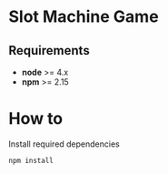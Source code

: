 # Slot Machine Game

## Requirements

* **node** >= 4.x
* **npm** >= 2.15

# How to

Install required dependencies

```
npm install
```
